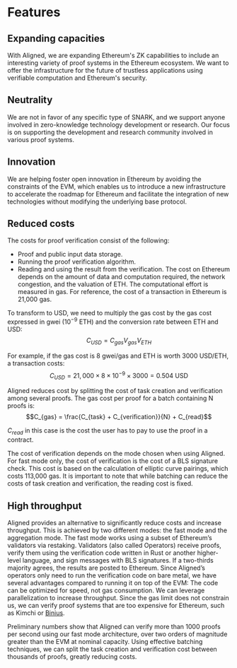 # Features

## Expanding capacities

With Aligned, we are expanding Ethereum's ZK capabilities to include an interesting variety of proof systems in the Ethereum ecosystem. We want to offer the infrastructure for the future of trustless applications using verifiable computation and Ethereum's security.

## Neutrality

We are not in favor of any specific type of SNARK, and we support anyone involved in zero-knowledge technology development or research. Our focus is on supporting the development and research community involved in various proof systems.

## Innovation

We are helping foster open innovation in Ethereum by avoiding the constraints of the EVM, which enables us to introduce a new infrastructure to accelerate the roadmap for Ethereum and facilitate the integration of new technologies without modifying the underlying base protocol.

## Reduced costs

The costs for proof verification consist of the following:
- Proof and public input data storage.
- Running the proof verification algorithm.
- Reading and using the result from the verification.
The cost on Ethereum depends on the amount of data and computation required, the network congestion, and the valuation of ETH. The computational effort is measured in gas. For reference, the cost of a transaction in Ethereum is 21,000 gas.

To transform to USD, we need to multiply the gas cost by the gas cost expressed in gwei ($10^{-9}$ ETH) and the conversion rate between ETH and USD:
$$C_{USD} = C_{gas} V_{gas} V_{ETH}$$

For example, if the gas cost is 8 gwei/gas and ETH is worth 3000 USD/ETH, a transaction costs:
$$C_{USD} = 21,000 \times 8 \times 10^{-9} \times 3000 = 0.504\ \mathrm{USD}$$

Aligned reduces cost by splitting the cost of task creation and verification among several proofs. The gas cost per proof for a batch containing N proofs is:
$$C_{gas} = \frac{C_{task} + C_{verification}}{N} + C_{read}$$

$C_{read}$ in this case is the cost the user has to pay to use the proof in a contract.

The cost of verification depends on the mode chosen when using Aligned. For fast mode only, the cost of verification is the cost of a BLS signature check. This cost is based on the calculation of elliptic curve pairings, which costs 113,000 gas. It is important to note that while batching can reduce the costs of task creation and verification, the reading cost is fixed.

## High throughput 

Aligned provides an alternative to significantly reduce costs and increase throughput. This is achieved by two different modes: the fast mode and the aggregation mode. The fast mode works using a subset of Ethereum’s validators via restaking. Validators (also called Operators) receive proofs, verify them using the verification code written in Rust or another higher-level language, and sign messages with BLS signatures. If a two-thirds majority agrees, the results are posted to Ethereum. Since Aligned’s operators only need to run the verification code on bare metal, we have several advantages compared to running it on top of the EVM:
The code can be optimized for speed, not gas consumption.
We can leverage parallelization to increase throughput.
Since the gas limit does not constrain us, we can verify proof systems that are too expensive for Ethereum, such as Kimchi or [Binius](https://eprint.iacr.org/2023/1784).

Preliminary numbers show that Aligned can verify more than 1000 proofs per second using our fast mode architecture, over two orders of magnitude greater than the EVM at nominal capacity. Using effective batching techniques, we can split the task creation and verification cost between thousands of proofs, greatly reducing costs.
